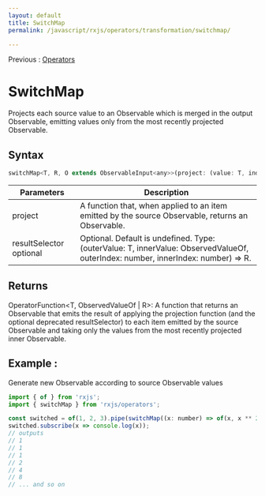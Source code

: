 ```yaml
---
layout: default
title: SwitchMap
permalink: /javascript/rxjs/operators/transformation/switchmap/

---
```


Previous : [Operators](../../operators.md)

# SwitchMap

Projects each source value to an Observable which is merged in the output Observable, emitting values only from the most recently projected Observable.


## Syntax

```javascript
switchMap<T, R, O extends ObservableInput<any>>(project: (value: T, index: number) => O, resultSelector?: (outerValue: T, innerValue: ObservedValueOf<O>, outerIndex: number, innerIndex: number) => R): OperatorFunction<T, ObservedValueOf<O> | R>
```

| Parameters | Description |
| ---------- | ----------- |
| project | A function that, when applied to an item emitted by the source Observable, returns an Observable. |
| resultSelector optional | Optional. Default is undefined. Type: (outerValue: T, innerValue: ObservedValueOf, outerIndex: number, innerIndex: number) => R. |


## Returns

OperatorFunction<T, ObservedValueOf<O> | R>: A function that returns an Observable that emits the result of applying the projection function (and the optional deprecated resultSelector) to each item emitted by the source Observable and taking only the values from the most recently projected inner Observable.


## Example : 

Generate new Observable according to source Observable values

```javascript
import { of } from 'rxjs';
import { switchMap } from 'rxjs/operators';

const switched = of(1, 2, 3).pipe(switchMap((x: number) => of(x, x ** 2, x ** 3)));
switched.subscribe(x => console.log(x));
// outputs
// 1
// 1
// 1
// 2
// 4
// 8
// ... and so on
```